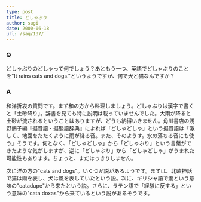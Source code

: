```yaml
---
type: post
title: どしゃぶり
author: sugi
date: 2000-06-18
url: /saq/137/
---
```

### Q 

どしゃぶりのどしゃって何でしょう？あともう一つ、英語でどしゃぶりのことを"It rains cats and dogs."というようですが、何で犬と猫なんですか？

### A 

和洋折衷の質問です。まず和の方から料理しましょう。どしゃぶりは漢字で書くと「土砂降り」。辞書を見ても特に説明は載っていませんでした。大雨が降ると土砂が流されるということはありますが、どうも納得いきません。角川書店の浅野鶴子編『擬音語・擬態語辞典』によれば「どしゃどしゃ」という擬音語は「激しく、地面をたたくように雨が降る音。また、そのようす。水の落ちる音にも使う」そうです。何となく、「どしゃどしゃ」から「どしゃぶり」という言葉ができたような気がしますが、逆に「どしゃぶり」から「どしゃどしゃ」がうまれた可能性もあります。ちょっと、まだはっきりしません。

次に洋の方の"cats and dogs"。いくつか説があるようです。まずは、北欧神話で猫は雨を表し、犬は風を表していたという説。次に、ギリシャ語で瀧という意味の"catadupe"から来たという説。さらに、ラテン語で「経験に反する」という意味の"cata doxas"から来ているという説があるそうです。
